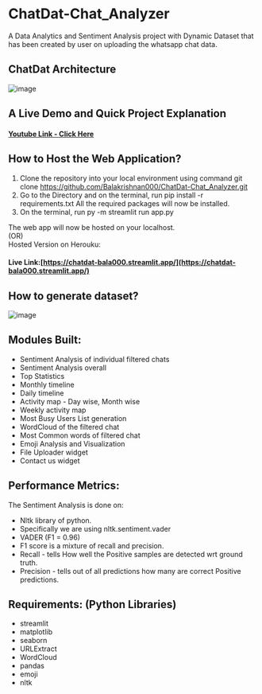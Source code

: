 # ChatDat-Chat_Analyzer
A Data Analytics and Sentiment Analysis project with Dynamic Dataset that has been created by user on uploading the whatsapp chat data.

## ChatDat Architecture
![image](https://github.com/Balakrishnan000/ChatDat-Chat_Analyzer/assets/70379877/1fd943b2-7419-456d-ae9b-e2496e3c6ff2)

## A Live Demo and Quick Project Explanation
#### [Youtube Link - Click Here ](https://youtu.be/RvanjLbdb6Y)

## How to Host the Web Application?
1. Clone the repository into your local environment using command git clone https://github.com/Balakrishnan000/ChatDat-Chat_Analyzer.git <br>
2. Go to the Directory and on the terminal, run pip install -r requirements.txt All the required packages will now be installed.<br>
3. On the terminal, run py -m streamlit run app.py <br>

The web app will now be hosted on your localhost.
<br>
(OR)<br>
Hosted Version on Herouku:<br>
#### Live Link:[https://chatdat-bala000.streamlit.app/](https://chatdat-bala000.streamlit.app/)

## How to generate dataset?
![image](https://github.com/Balakrishnan000/ChatDat-Chat_Analyzer/assets/70379877/fe26dd21-ba63-4418-9817-7f767043a71f)

## Modules Built:
- Sentiment Analysis of individual filtered chats
- Sentiment Analysis overall
- Top Statistics
- Monthly timeline
- Daily timeline
- Activity map - Day wise, Month wise
- Weekly activity map
- Most Busy Users List generation
- WordCloud of the filtered chat
- Most Common words of filtered chat
- Emoji Analysis and Visualization
- File Uploader widget
- Contact us widget

## Performance Metrics:
The Sentiment Analysis is done on:
- Nltk library of python.
- Specifically we are using nltk.sentiment.vader
- VADER (F1 = 0.96)
- F1 score is a  mixture of recall and precision.
- Recall - tells How well the Positive samples are detected wrt ground truth.
- Precision - tells out of all predictions how many are correct Positive predictions.

## Requirements: (Python Libraries)
* streamlit
* matplotlib
* seaborn
* URLExtract
* WordCloud
* pandas
* emoji
* nltk

